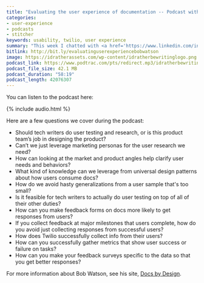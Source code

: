 ```yaml
---
title: "Evaluating the user experience of documentation -- Podcast with Bob Watson"
categories:
- user-experience
- podcasts
- stitcher
keywords: usability, twilio, user experience
summary: "This week I chatted with <a href='https://www.linkedin.com/in/docsbydesign/'>Bob Watson</a>, an assistant professor of tech comm at <a href='https://engineering.mercer.edu/academics/undergraduate/technical-communication/'>Mercer University</a>, about how to evaluate the user experience of documentation. The idea of doing a podcast came up during a comment thread on a previous post about <a href='https://idratherbewriting.com/simplifying-complexity/reconstructing-the-absent-user.html'>reconstructing the absent user.</a> We had a long exchange in the comment threads and thought it would be good to have a podcast about the topic."
bitlink: http://bit.ly/evaluatinguserexperiencebobwatson
image: https://idratherassets.com/wp-content/idratherbewritinglogo.png
podcast_link: https://www.podtrac.com/pts/redirect.mp3/idratherbewritingmedia.com/podcasts/evaluatinguserexperience.mp3
podcast_file_size: 42.1 MB
podcast_duration: "58:19"
podcast_length: 42076307
---
```


You can listen to the podcast here:

{% include audio.html %}

Here are a few questions we cover during the podcast:

* Should tech writers do user testing and research, or is this product team’s job in designing the product?
* Can’t we just leverage marketing personas for the user research we need?
* How can looking at the market and product angles help clarify user needs and behaviors?
* What kind of knowledge can we leverage from universal design patterns about how users consume docs?
* How do we avoid hasty generalizations from a user sample that's too small?
* Is it feasible for tech writers to actually do user testing on top of all of their other duties?
* How can you make feedback forms on docs more likely to get responses from users?
* If you collect feedback at major milestones that users complete, how do you avoid just collecting responses from successful users?
* How does Twilio successfully collect info from their users?
* How can you successfully gather metrics that show user success or failure on tasks?
* How can you make your feedback surveys specific to the data so that you get better responses?

For more information about Bob Watson, see his site, [Docs by Design](http://docsbydesign.com/).
